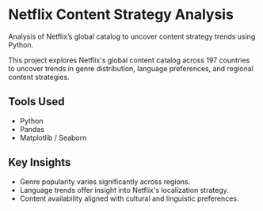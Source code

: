 # Netflix Content Strategy Analysis
Analysis of Netflix’s global catalog to uncover content strategy trends using Python.

This project explores Netflix's global content catalog across 197 countries to uncover trends in genre distribution, language preferences, and regional content strategies.

## Tools Used
- Python
- Pandas
- Matplotlib / Seaborn

## Key Insights
- Genre popularity varies significantly across regions.
- Language trends offer insight into Netflix's localization strategy.
- Content availability aligned with cultural and linguistic preferences.



